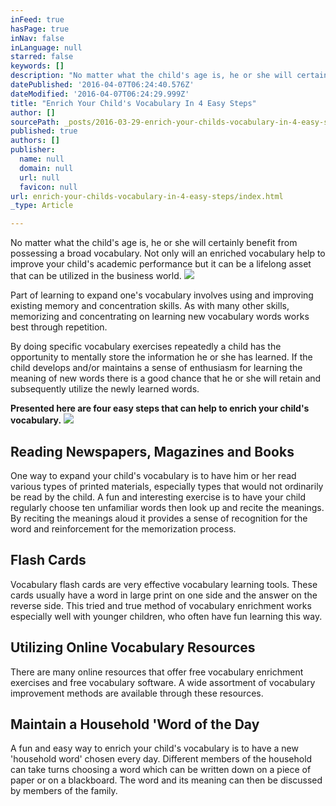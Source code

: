 ```yaml
---
inFeed: true
hasPage: true
inNav: false
inLanguage: null
starred: false
keywords: []
description: "No matter what the child's age is, he or she will certainly benefit from possessing a broad vocabulary. Not only will an enriched vocabulary help to improve your child's academic performance but it can be a lifelong asset that can be utilized in the business world."
datePublished: '2016-04-07T06:24:40.576Z'
dateModified: '2016-04-07T06:24:29.999Z'
title: "Enrich Your Child's Vocabulary In 4 Easy Steps"
author: []
sourcePath: _posts/2016-03-29-enrich-your-childs-vocabulary-in-4-easy-steps.md
published: true
authors: []
publisher:
  name: null
  domain: null
  url: null
  favicon: null
url: enrich-your-childs-vocabulary-in-4-easy-steps/index.html
_type: Article

---
```

No matter what the child's age is, he or she will certainly benefit from possessing a broad vocabulary. Not only will an enriched vocabulary help to improve your child's academic performance but it can be a lifelong asset that can be utilized in the business world.
![](https://the-grid-user-content.s3-us-west-2.amazonaws.com/756d32a7-90e3-42a9-a994-c459f0dc4749.jpg)

Part of learning to expand one's vocabulary involves using and improving existing memory and concentration skills. As with many other skills, memorizing and concentrating on learning new vocabulary words works best through repetition.

By doing specific vocabulary exercises repeatedly a child has the opportunity to mentally store the information he or she has learned. If the child develops and/or maintains a sense of enthusiasm for learning the meaning of new words there is a good chance that he or she will retain and subsequently utilize the newly learned words.

**Presented here are four easy steps that can help to enrich your child's vocabulary.**
![](https://the-grid-user-content.s3-us-west-2.amazonaws.com/55994f91-c6ad-4ef8-8e36-727ff7b4de16.jpg)

## Reading Newspapers, Magazines and Books

One way to expand your child's vocabulary is to have him or her read various types of printed materials, especially types that would not ordinarily be read by the child. A fun and interesting exercise is to have your child regularly choose ten unfamiliar words then look up and recite the meanings. By reciting the meanings aloud it provides a sense of recognition for the word and reinforcement for the memorization process.

## Flash Cards

Vocabulary flash cards are very effective vocabulary learning tools. These cards usually have a word in large print on one side and the answer on the reverse side. This tried and true method of vocabulary enrichment works especially well with younger children, who often have fun learning this way.

## Utilizing Online Vocabulary Resources

There are many online resources that offer free vocabulary enrichment exercises and free vocabulary software. A wide assortment of vocabulary improvement methods are available through these resources.

## Maintain a Household 'Word of the Day

A fun and easy way to enrich your child's vocabulary is to have a new 'household word' chosen every day. Different members of the household can take turns choosing a word which can be written down on a piece of paper or on a blackboard. The word and its meaning can then be discussed by members of the family.